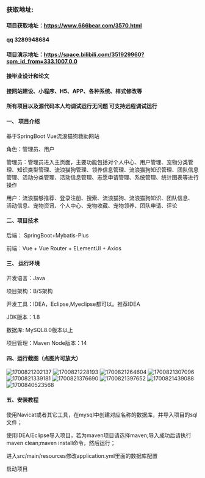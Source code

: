 ### 获取地址:
#### 项目获取地址：https://www.666bear.com/3570.html
#### qq 3289948684
#### 项目演示地址：https://space.bilibili.com/351929960?spm_id_from=333.1007.0.0
#### 接毕业设计和论文
#### 接网站建设、小程序、H5、APP、各种系统、样式修改等

#### 所有项目以及源代码本人均调试运行无问题 可支持远程调试运行

#### 一、 项目介绍
基于SpringBoot Vue流浪猫狗救助网站

角色：管理员、用户

管理员：管理员进入主页面，主要功能包括对个人中心、用户管理、宠物分类管理、知识类型管理、流浪猫狗管理、领养信息管理、流浪猫狗知识管理、团队信息管理、活动分类管理、活动信息管理、志愿申请管理、系统管理、统计图表等进行操作

用户：流浪猫够推荐、登录注册、搜索、流浪猫狗、流浪猫狗知识、团队信息、 活动信息、宠物资讯、个人中心、宠物收藏、宠物领养、团队申请、评论

#### 二、项目技术
后端： SpringBoot+Mybatis-Plus

前端：Vue + Vue Router + ELementUI + Axios

#### 三、 运行环境
开发语言：Java

项目架构：B/S架构

开发工具：IDEA，Eclipse,Myeclipse都可以。推荐IDEA

JDK版本：1.8

数据库: MySQL8.0版本以上

项目管理：Maven
Node版本：14
#### 四、运行截图（点图片可放大）
![1700821202137](https://github.com/666bears/petting/assets/143094776/9b2abc35-8bb8-46d3-9400-9fb52e14b635)
![1700821228193](https://github.com/666bears/petting/assets/143094776/9700614a-21cf-408a-9ffc-e34d86b76962)
![1700821264604](https://github.com/666bears/petting/assets/143094776/3df3af1a-93c6-4ca5-b135-de38862771cf)
![1700821307096](https://github.com/666bears/petting/assets/143094776/68a92aa1-e56b-4f38-b193-a6a5404c4208)
![1700821339181](https://github.com/666bears/petting/assets/143094776/339c60a8-cf99-4726-b418-1617284a7ad3)
![1700821376690](https://github.com/666bears/petting/assets/143094776/67604283-def1-43f9-86ce-2c170860a2d2)
![1700821397652](https://github.com/666bears/petting/assets/143094776/61e4774d-176e-4a5e-a3b0-3ff8c42d789f)
![1700821439088](https://github.com/666bears/petting/assets/143094776/e65f7a2a-a408-4d2f-bdbb-16eac5868e2c)
![1700840523568](https://github.com/666bears/petting/assets/143094776/b02afc14-0378-402c-82f0-6a0c91a1de6b)




#### 五、安装教程
使用Navicat或者其它工具，在mysql中创建对应名称的数据库，并导入项目的sql文件；

使用IDEA/Eclipse导入项目，若为maven项目请选择maven;导入成功后请执行maven clean;maven install命令，然后运行；

进入src/main/resources修改application.yml里面的数据库配置

启动项目





